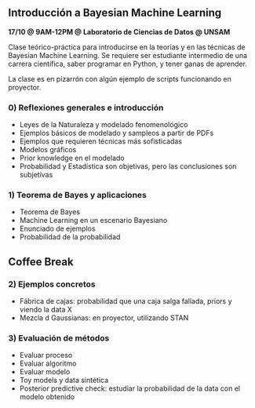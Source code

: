 ## Introducción a Bayesian Machine Learning

<b> 17/10 @ 9AM-12PM @ Laboratorio de Ciencias de Datos @ UNSAM </b>

Clase teórico-práctica para introducirse en la teorías y en las técnicas de Bayesian Machine Learning.  Se requiere ser estudiante intermedio de una carrera científica, saber programar en Python, y tener ganas de aprender.

La clase es en pizarrón con algún ejemplo de scripts funcionando en proyector.

### 0) Reflexiones generales e introducción

- Leyes de la Naturaleza y modelado fenomenológico
- Ejemplos básicos de modelado y sampleos a partir de PDFs
- Ejemplos que requieren técnicas más sofisticadas
- Modelos gráficos
- Prior knowledge en el modelado
- Probabilidad y Estadística son objetivas, pero las conclusiones son subjetivas

### 1) Teorema de Bayes y aplicaciones

- Teorema de Bayes
- Machine Learning en un escenario Bayesiano
- Enunciado de ejemplos 
- Probabilidad de la probabilidad

## Coffee Break


### 2) Ejemplos concretos

- Fábrica de cajas: probabilidad que una caja salga fallada, priors y viendo la data X
- Mezcla d Gaussianas: en proyector, utilizando STAN

### 3) Evaluación de métodos

- Evaluar proceso
- Evaluar algoritmo
- Evaluar modelo
- Toy models y data sintética
- Posterior predictive check: estudiar la probabilidad de la data con el modelo obtenido







